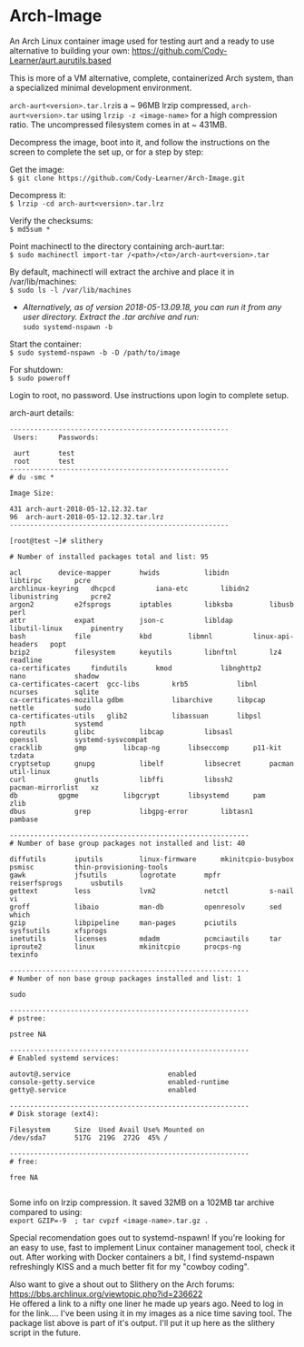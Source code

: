 
# Arch-Image
An Arch Linux container image used for testing aurt and a ready to use alternative to building your own: https://github.com/Cody-Learner/aurt.aurutils.based <br>

This is more of a VM alternative, complete, containerized Arch system, than a specialized minimal development environment.<br>

```arch-aurt<version>.tar.lrz```is a ~ 96MB lrzip compressed, ```arch-aurt<version>.tar``` using ```lrzip -z <image-name>``` for a high compression ratio. The uncompressed filesystem comes in at ~ 431MB. <br>

Decompress the image, boot into it, and follow the instructions on the screen to complete the set up, or for a step by step:<br>

Get the image:<br>
 ```$ git clone https://github.com/Cody-Learner/Arch-Image.git``` <br>

Decompress it:<br>
 ```$ lrzip -cd arch-aurt<version>.tar.lrz``` <br>
 
 Verify the checksums:<br>
```$ md5sum * ```<br>
 
Point machinectl to the directory containing arch-aurt<version>.tar:<br>
 ```$ sudo machinectl import-tar /<path>/<to>/arch-aurt<version>.tar``` <br>
 
By default, machinectl will extract the archive and place it in /var/lib/machines:<br>
 ```$ sudo ls -l /var/lib/machines``` <br>

 *   *Alternatively, as of version 2018-05-13.09.18, you can run it from any user directory. Extract the .tar archive and run:* <br>
      ```sudo systemd-nspawn -b ```
  
Start the container:<br>
 ```$ sudo systemd-nspawn -b -D /path/to/image```<br>
 
For shutdown:<br>
 ```$ sudo poweroff``` <br>

Login to root, no password. Use instructions upon login to complete setup.<br>


arch-aurt details:<br>
```
------------------------------------------------------
 Users:		Passwords:
 
 aurt		test
 root		test
------------------------------------------------------
# du -smc *

Image Size:
 
431	arch-aurt-2018-05-12.12.32.tar
96	arch-aurt-2018-05-12.12.32.tar.lrz
------------------------------------------------------

[root@test ~]# slithery

# Number of installed packages total and list: 95

acl			device-mapper		hwids			libidn			libtirpc		pcre
archlinux-keyring	dhcpcd			iana-etc		libidn2			libunistring		pcre2
argon2			e2fsprogs		iptables		libksba			libusb			perl
attr			expat			json-c			libldap			libutil-linux		pinentry
bash			file			kbd			libmnl			linux-api-headers	popt
bzip2			filesystem		keyutils		libnftnl		lz4			readline
ca-certificates		findutils		kmod			libnghttp2		nano			shadow
ca-certificates-cacert	gcc-libs		krb5			libnl			ncurses			sqlite
ca-certificates-mozilla	gdbm			libarchive		libpcap			nettle			sudo
ca-certificates-utils	glib2			libassuan		libpsl			npth			systemd
coreutils		glibc			libcap			libsasl			openssl			systemd-sysvcompat
cracklib		gmp			libcap-ng		libseccomp		p11-kit			tzdata
cryptsetup		gnupg			libelf			libsecret		pacman			util-linux
curl			gnutls			libffi			libssh2			pacman-mirrorlist	xz
db			gpgme			libgcrypt		libsystemd		pam			zlib
dbus			grep			libgpg-error		libtasn1		pambase

-----------------------------------------------------------
# Number of base group packages not installed and list: 40

diffutils		iputils			linux-firmware		mkinitcpio-busybox	psmisc			thin-provisioning-tools
gawk			jfsutils		logrotate		mpfr			reiserfsprogs		usbutils
gettext			less			lvm2			netctl			s-nail			vi
groff			libaio			man-db			openresolv		sed			which
gzip			libpipeline		man-pages		pciutils		sysfsutils		xfsprogs
inetutils		licenses		mdadm			pcmciautils		tar
iproute2		linux			mkinitcpio		procps-ng		texinfo

-----------------------------------------------------------
# Number of non base group packages installed and list: 1

sudo

-----------------------------------------------------------
# pstree:

pstree NA

-----------------------------------------------------------
# Enabled systemd services:

autovt@.service                        enabled        
console-getty.service                  enabled-runtime
getty@.service                         enabled        

-----------------------------------------------------------
# Disk storage (ext4):

Filesystem      Size  Used Avail Use% Mounted on
/dev/sda7       517G  219G  272G  45% /

-----------------------------------------------------------
# free:

free NA


```

Some info on lrzip compression. It saved 32MB on a 102MB tar archive compared to using:<br>
```export GZIP=-9  ; tar cvpzf <image-name>.tar.gz .``` <br>

Special recomendation goes out to systemd-nspawn! If you're looking for an easy to use, fast to implement Linux container management tool, check it out. After working with Docker containers a bit, I find systemd-nspawn refreshingly KISS and a much better fit for my "cowboy coding".<br>

Also want to give a shout out to Slithery on the Arch forums: https://bbs.archlinux.org/viewtopic.php?id=236622 <br>
He offered a link to a nifty one liner he made up years ago. Need to log in for the link.... I've been using it in my images as a nice time saving tool. The package list above is part of it's output. I'll put it up here as the slithery script in the future.

